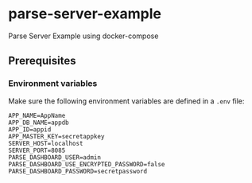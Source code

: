 # parse-server-example

Parse Server Example using docker-compose

## Prerequisites

### Environment variables

Make sure the following environment variables are defined in a `.env` file:

```
APP_NAME=AppName
APP_DB_NAME=appdb
APP_ID=appid
APP_MASTER_KEY=secretappkey
SERVER_HOST=localhost
SERVER_PORT=8085
PARSE_DASHBOARD_USER=admin
PARSE_DASHBOARD_USE_ENCRYPTED_PASSWORD=false
PARSE_DASHBOARD_PASSWORD=secretpassword
```
